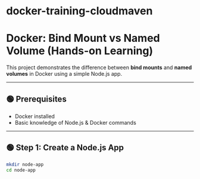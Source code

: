 # docker-training-cloudmaven

# Docker: Bind Mount vs Named Volume (Hands-on Learning)

This project demonstrates the difference between **bind mounts** and **named volumes** in Docker using a simple Node.js app.

---

## 🟢 Prerequisites
- Docker installed
- Basic knowledge of Node.js & Docker commands

---

## 🟢 Step 1: Create a Node.js App
```bash
mkdir node-app
cd node-app
